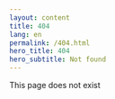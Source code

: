 ```yaml
---
layout: content
title: 404
lang: en
permalink: /404.html
hero_title: 404
hero_subtitle: Not found
---
```


This page does not exist
